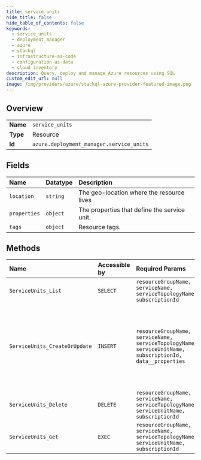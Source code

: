 ```yaml
---
title: service_units
hide_title: false
hide_table_of_contents: false
keywords:
  - service_units
  - deployment_manager
  - azure    
  - stackql
  - infrastructure-as-code
  - configuration-as-data
  - cloud inventory
description: Query, deploy and manage Azure resources using SQL
custom_edit_url: null
image: /img/providers/azure/stackql-azure-provider-featured-image.png
---
```

  
    

## Overview
<table><tbody>
<tr><td><b>Name</b></td><td><code>service_units</code></td></tr>
<tr><td><b>Type</b></td><td>Resource</td></tr>
<tr><td><b>Id</b></td><td><code>azure.deployment_manager.service_units</code></td></tr>
</tbody></table>

## Fields
| Name | Datatype | Description |
|:-----|:---------|:------------|
| `location` | `string` | The geo-location where the resource lives |
| `properties` | `object` | The properties that define the service unit. |
| `tags` | `object` | Resource tags. |
## Methods
| Name | Accessible by | Required Params | Description |
|:-----|:--------------|:----------------|:------------|
| `ServiceUnits_List` | `SELECT` | `resourceGroupName, serviceName, serviceTopologyName, subscriptionId` |  |
| `ServiceUnits_CreateOrUpdate` | `INSERT` | `resourceGroupName, serviceName, serviceTopologyName, serviceUnitName, subscriptionId, data__properties` | This is an asynchronous operation and can be polled to completion using the operation resource returned by this operation. |
| `ServiceUnits_Delete` | `DELETE` | `resourceGroupName, serviceName, serviceTopologyName, serviceUnitName, subscriptionId` |  |
| `ServiceUnits_Get` | `EXEC` | `resourceGroupName, serviceName, serviceTopologyName, serviceUnitName, subscriptionId` |  |
